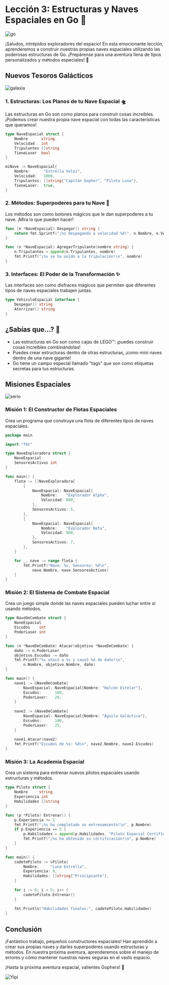 # Lección 3: Estructuras y Naves Espaciales en Go 🚀

![go](https://res.cloudinary.com/dukgkrpft/image/upload/v1729455197/lessons/aventuras-espaciales-en-go/bfi1ydwke2edvrqsyuoh.png)

¡Saludos, intrépidos exploradores del espacio! En esta emocionante lección, aprenderemos a construir nuestras propias naves espaciales utilizando las poderosas estructuras de Go. ¡Prepárense para una aventura llena de tipos personalizados y métodos especiales! 🌟

## Nuevos Tesoros Galácticos

![galaxia](https://res.cloudinary.com/dukgkrpft/image/upload/v1729455335/lessons/aventuras-espaciales-en-go/o2tvozzhzvd8amuktoic.png)

### 1. Estructuras: Los Planos de tu Nave Espacial 🛸

Las estructuras en Go son como planos para construir cosas increíbles. ¡Podemos crear nuestra propia nave espacial con todas las características que queramos!

```go
type NaveEspacial struct {
    Nombre      string
    Velocidad   int
    Tripulantes []string
    TieneLaser  bool
}

miNave := NaveEspacial{
    Nombre:      "Estrella Veloz",
    Velocidad:   1000,
    Tripulantes: []string{"Capitán Gopher", "Piloto Luna"},
    TieneLaser:  true,
}
```

### 2. Métodos: Superpoderes para tu Nave 💫

Los métodos son como botones mágicos que le dan superpoderes a tu nave. ¡Mira lo que pueden hacer!

```go
func (n *NaveEspacial) Despegar() string {
    return fmt.Sprintf("¡%s despegando a velocidad %d!", n.Nombre, n.Velocidad)
}

func (n *NaveEspacial) AgregarTripulante(nombre string) {
    n.Tripulantes = append(n.Tripulantes, nombre)
    fmt.Printf("¡%s se ha unido a la tripulación!\n", nombre)
}
```

### 3. Interfaces: El Poder de la Transformación ✨

Las interfaces son como disfraces mágicos que permiten que diferentes tipos de naves espaciales trabajen juntas.

```go
type VehiculoEspacial interface {
    Despegar() string
    Aterrizar() string
}
```

## ¿Sabías que...? 🤔

* Las estructuras en Go son como cajas de LEGO™: ¡puedes construir cosas increíbles combinándolas!
* Puedes crear estructuras dentro de otras estructuras, ¡como mini naves dentro de una nave gigante!
* Go tiene un campo especial llamado "tags" que son como etiquetas secretas para tus estructuras.

## Misiones Espaciales

![serio](https://res.cloudinary.com/dukgkrpft/image/upload/v1729455555/lessons/aventuras-espaciales-en-go/ebxb8f6v0pxvy8f6mtvt.gif)

### Misión 1: El Constructor de Flotas Espaciales

Crea un programa que construya una flota de diferentes tipos de naves espaciales.

```go
package main

import "fmt"

type NaveExploradora struct {
    NaveEspacial
    SensoresActivos int
}

func main() {
    flota := []NaveExploradora{
        {
            NaveEspacial: NaveEspacial{
                Nombre:    "Explorador Alpha",
                Velocidad: 800,
            },
            SensoresActivos: 5,
        },
        {
            NaveEspacial: NaveEspacial{
                Nombre:    "Explorador Beta",
                Velocidad: 900,
            },
            SensoresActivos: 7,
        },
    }

    for _, nave := range flota {
        fmt.Printf("Nave: %s, Sensores: %d\n", 
            nave.Nombre, nave.SensoresActivos)
    }
}
```

### Misión 2: El Sistema de Combate Espacial

Crea un juego simple donde las naves espaciales pueden luchar entre sí usando métodos.

```go
type NaveDeCombate struct {
    NaveEspacial
    Escudos    int
    PoderLaser int
}

func (n *NaveDeCombate) Atacar(objetivo *NaveDeCombate) {
    daño := n.PoderLaser
    objetivo.Escudos -= daño
    fmt.Printf("%s atacó a %s y causó %d de daño!\n",
        n.Nombre, objetivo.Nombre, daño)
}

func main() {
    nave1 := &NaveDeCombate{
        NaveEspacial: NaveEspacial{Nombre: "Halcón Estelar"},
        Escudos:      100,
        PoderLaser:   20,
    }
    
    nave2 := &NaveDeCombate{
        NaveEspacial: NaveEspacial{Nombre: "Águila Galáctica"},
        Escudos:      100,
        PoderLaser:   25,
    }
    
    nave1.Atacar(nave2)
    fmt.Printf("Escudos de %s: %d\n", nave2.Nombre, nave2.Escudos)
}
```

### Misión 3: La Academia Espacial

Crea un sistema para entrenar nuevos pilotos espaciales usando estructuras y métodos.

```go
type Piloto struct {
    Nombre     string
    Experiencia int
    Habilidades []string
}

func (p *Piloto) Entrenar() {
    p.Experiencia += 1
    fmt.Printf("¡%s ha completado un entrenamiento!\n", p.Nombre)
    if p.Experiencia == 5 {
        p.Habilidades = append(p.Habilidades, "Piloto Espacial Certificado")
        fmt.Printf("¡%s ha obtenido su certificación!\n", p.Nombre)
    }
}

func main() {
    cadetePiloto := &Piloto{
        Nombre:     "Luna Estrella",
        Experiencia: 0,
        Habilidades: []string{"Principiante"},
    }
    
    for i := 0; i < 5; i++ {
        cadetePiloto.Entrenar()
    }
    
    fmt.Println("Habilidades finales:", cadetePiloto.Habilidades)
}
```

## Conclusión

¡Fantástico trabajo, pequeños constructores espaciales! Han aprendido a crear sus propias naves y darles superpoderes usando estructuras y métodos. En nuestra próxima aventura, aprenderemos sobre el manejo de errores y cómo mantener nuestras naves seguras en el vasto espacio. 

¡Hasta la próxima aventura espacial, valientes Gophers! 🚀

![Yipi](https://res.cloudinary.com/dukgkrpft/image/upload/v1729378761/lessons/felicidades-yipi/jczrx7hhw88cvrfnmiae.jpg)